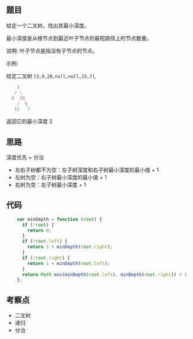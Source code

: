 ## 题目

给定一个二叉树，找出其最小深度。

最小深度是从根节点到最近叶子节点的最短路径上的节点数量。

说明: 叶子节点是指没有子节点的节点。

示例:

给定二叉树 `[3,9,20,null,null,15,7]`,

```js
    3
   / \
  9  20
    /  \
   15   7
```

返回它的最小深度  2

## 思路

深度优先 + 分治
- 左右子树都不为空：左子树深度和右子树最小深度的最小值 + 1
- 左树为空：右子树最小深度的最小值 + 1
- 右树为空：左子树最小深度 + 1

## 代码

```js
    var minDepth = function (root) {
      if (!root) {
        return 0;
      }
      if (!root.left) {
        return 1 + minDepth(root.right);
      }
      if (!root.right) {
        return 1 + minDepth(root.left);
      }
      return Math.min(minDepth(root.left), minDepth(root.right)) + 1
    };
```

## 考察点

- 二叉树
- 递归
- 分治